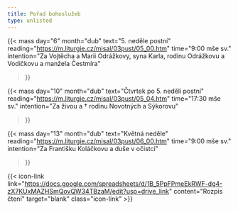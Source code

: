 ```yaml
---
title: Pořad bohoslužeb
type: unlisted
---
```


{{< mass
day="6" 
month="dub" 
text="5. neděle postní" 
reading="https://m.liturgie.cz/misal/03pust/05_00.htm"
time="9:00 mše sv." 
intention="Za Vojtěcha a Marii Odrážkovy, syna Karla, rodinu Odrážkovu a Vodičkovu a manžela Čestmíra"
>}}

{{< mass 
day="10" 
month="dub" 
text="Čtvrtek po 5. neděli postní"
reading="https://m.liturgie.cz/misal/03pust/05_04.htm"
time="17:30 mše sv." 
intention="Za živou a † rodinu Novotných a Sýkorovu" 
>}}

{{< mass
day="13" 
month="dub" 
text="Květná neděle" 
reading="https://m.liturgie.cz/misal/03pust/06_00.htm"
time="9:00 mše sv." 
intention="Za Františku Koláčkovu a duše v očistci"
>}}

{{< icon-link link="https://docs.google.com/spreadsheets/d/1B_5PpFPmeEkRWF-dg4-zX7KUxMAZHSmQovQW34TBzaM/edit?usp=drive_link" content="Rozpis čtení" target="blank" class="icon-link" >}}